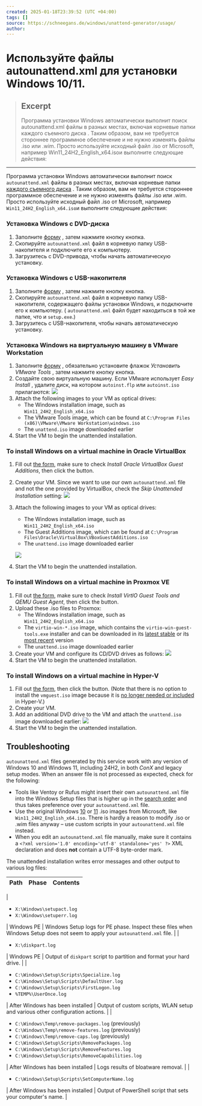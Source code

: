 ```yaml
---
created: 2025-01-18T23:39:52 (UTC +04:00)
tags: []
source: https://schneegans.de/windows/unattend-generator/usage/
author: 
---
```


# Используйте файлы autounattend.xml для установки Windows 10/11.

> ## Excerpt
> Программа установки Windows автоматически выполнит поиск autounattend.xml файлы в разных местах, включая корневые папки  каждого съемного диска  . Таким образом, вам не требуется стороннее программное обеспечение и не нужно изменять файлы .iso или .wim. Просто используйте исходный файл .iso от Microsoft, например Win11_24H2_English_x64.isoи выполните следующие действия:

---
Программа установки Windows автоматически выполнит поиск `autounattend.xml` файлы в разных местах, включая корневые папки [каждого съемного диска](https://learn.microsoft.com/en-us/windows-hardware/manufacture/desktop/windows-setup-automation-overview?view=windows-11#implicit-answer-file-search-order) . Таким образом, вам не требуется стороннее программное обеспечение и не нужно изменять файлы .iso или .wim. Просто используйте исходный файл .iso от Microsoft, например `Win11_24H2_English_x64.iso`и выполните следующие действия:

### Установка Windows с DVD-диска

1.  Заполните [форму](https://schneegans.de/windows/unattend-generator/) , затем нажмите кнопку кнопка.
2.  Скопируйте `autounattend.xml` файл в корневую папку USB-накопителя и подключите его к компьютеру.
3.  Загрузитесь с DVD-привода, чтобы начать автоматическую установку.

### Установка Windows с USB-накопителя

1.  Заполните [форму](https://schneegans.de/windows/unattend-generator/) , затем нажмите кнопку кнопка.
2.  Скопируйте `autounattend.xml` файл в корневую папку USB-накопителя, содержащего файлы установки Windows, и подключите его к компьютеру. ( `autounattend.xml` файл будет находиться в той же папке, что и `setup.exe`.)
3.  Загрузитесь с USB-накопителя, чтобы начать автоматическую установку.

### Установка Windows на виртуальную машину в VMware Workstation

1.  Заполните [форму](https://schneegans.de/windows/unattend-generator/) , обязательно установите флажок _Установить VMware Tools_ , затем нажмите кнопку кнопка.
2.  Создайте свою виртуальную машину. Если VMware использует _Easy Install_ , удалите диск, на котором `autoinst.flp` или `autoinst.iso` прилагаются: ![](https://schneegans.de/windows/unattend-generator/vmware.png)
3.  Attach the following images to your VM as optical drives:
    -   The Windows installation image, such as `Win11_24H2_English_x64.iso`
    -   The VMware Tools image, which can be found at `C:\Program Files (x86)\VMware\VMware Workstation\windows.iso`
    -   The `unattend.iso` image downloaded earlier
4.  Start the VM to begin the unattended installation.

### To install Windows on a virtual machine in Oracle VirtualBox

1.  Fill out [the form](https://schneegans.de/windows/unattend-generator/), make sure to check _Install Oracle VirtualBox Guest Additions_, then click the button.
2.  Create your VM. Since we want to use our own `autounattend.xml` file and not the one provided by VirtualBox, check the _Skip Unattended Installation_ setting: ![](https://schneegans.de/windows/unattend-generator/virtualbox-basic.png)
3.  Attach the following images to your VM as optical drives:
    
    -   The Windows installation image, such as `Win11_24H2_English_x64.iso`
    -   The Guest Additions image, which can be found at `C:\Program Files\Oracle\VirtualBox\VBoxGuestAdditions.iso`
    -   The `unattend.iso` image downloaded earlier
    
    ![](https://schneegans.de/windows/unattend-generator/virtualbox-settings.png)
4.  Start the VM to begin the unattended installation.

### To install Windows on a virtual machine in Proxmox VE

1.  Fill out [the form](https://schneegans.de/windows/unattend-generator/), make sure to check _Install VirtIO Guest Tools and QEMU Guest Agent_, then click the button.
2.  Upload these .iso files to Proxmox:
    -   The Windows installation image, such as `Win11_24H2_English_x64.iso`
    -   The `virtio-win-*.iso` image, which contains the `virtio-win-guest-tools.exe` installer and can be downloaded in its [latest stable](https://fedorapeople.org/groups/virt/virtio-win/direct-downloads/stable-virtio/virtio-win.iso) or its [most recent](https://fedorapeople.org/groups/virt/virtio-win/direct-downloads/latest-virtio/virtio-win.iso) version
    -   The `unattend.iso` image downloaded earlier
3.  Create your VM and configure its CD/DVD drives as follows: ![](https://schneegans.de/windows/unattend-generator/proxmox-hardware.png)
4.  Start the VM to begin the unattended installation.

### To install Windows on a virtual machine in Hyper-V

1.  Fill out [the form](https://schneegans.de/windows/unattend-generator/), then click the button. (Note that there is no option to install the `vmguest.iso` image because it is [no longer needed or included](https://learn.microsoft.com/en-us/windows-server/virtualization/hyper-v/manage/manage-hyper-v-integration-services#keep-integration-services-up-to-date) in Hyper-V.)
2.  Create your VM.
3.  Add an additional DVD drive to the VM and attach the `unattend.iso` image downloaded earlier: ![](https://schneegans.de/windows/unattend-generator/hyper-v.png)
4.  Start the VM to begin the unattended installation.

## Troubleshooting

`autounattend.xml` files generated by this service work with any version of Windows 10 and Windows 11, including 24H2, in both _ConX_ and legacy setup modes. When an answer file is not processed as expected, check for the following:

-   Tools like Ventoy or Rufus might insert their own `autounattend.xml` file into the Windows Setup files that is higher up in the [search order](https://learn.microsoft.com/en-us/windows-hardware/manufacture/desktop/windows-setup-automation-overview?view=windows-11#implicit-answer-file-search-order) and thus takes preference over your `autounattend.xml` file.
-   Use the original Windows [10](https://www.microsoft.com/software-download/windows10) or [11](https://www.microsoft.com/software-download/windows11) .iso images from Microsoft, like `Win11_24H2_English_x64.iso`. There is hardly a reason to modify .iso or .wim files anyway – use custom scripts in your `autounattend.xml` file instead.
-   When you edit an `autounattend.xml` file manually, make sure it contains a `<?xml version='1.0' encoding='utf-8' standalone='yes' ?>` XML declaration and does **not** contain a UTF-8 byte-order mark.

The unattended installation writes error messages and other output to various log files:

| Path | Phase | Contents |
| --- | --- | --- |
| 
-   `X:\Windows\setupact.log`
-   `X:\Windows\setuperr.log`

 | Windows PE | Windows Setup logs for PE phase. Inspect these files when Windows Setup does not seem to apply your `autounattend.xml` file. |
| 

-   `X:\diskpart.log`

 | Windows PE | Output of `diskpart` script to partition and format your hard drive. |
| 

-   `C:\Windows\Setup\Scripts\Specialize.log`
-   `C:\Windows\Setup\Scripts\DefaultUser.log`
-   `C:\Windows\Setup\Scripts\FirstLogon.log`
-   `%TEMP%\UserOnce.log`

 | After Windows has been installed | Output of custom scripts, WLAN setup and various other configuration actions. |
| 

-   `C:\Windows\Temp\remove-packages.log` (previously)
-   `C:\Windows\Temp\remove-features.log` (previously)
-   `C:\Windows\Temp\remove-caps.log` (previously)
-   `C:\Windows\Setup\Scripts\RemovePackages.log`
-   `C:\Windows\Setup\Scripts\RemoveFeatures.log`
-   `C:\Windows\Setup\Scripts\RemoveCapabilities.log`

 | After Windows has been installed | Logs results of bloatware removal. |
| 

-   `C:\Windows\Setup\Scripts\SetComputerName.log`

 | After Windows has been installed | Output of PowerShell script that sets your computer's name. |
